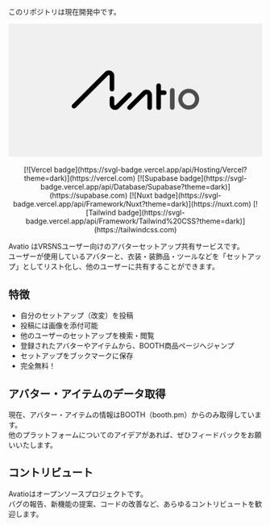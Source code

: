 このリポジトリは現在開発中です。

[![](/public/ogp.png)](https://avatio.me)

<div align="center">
    [![Vercel badge](https://svgl-badge.vercel.app/api/Hosting/Vercel?theme=dark)](https://vercel.com)
    [![Supabase badge](https://svgl-badge.vercel.app/api/Database/Supabase?theme=dark)](https://supabase.com)
    [![Nuxt badge](https://svgl-badge.vercel.app/api/Framework/Nuxt?theme=dark)](https://nuxt.com)
    [![Tailwind badge](https://svgl-badge.vercel.app/api/Framework/Tailwind%20CSS?theme=dark)](https://tailwindcss.com)
</div>

Avatio はVRSNSユーザー向けのアバターセットアップ共有サービスです。<br>
ユーザーが使用しているアバターと、衣装・装飾品・ツールなどを「セットアップ」としてリスト化し、他のユーザーに共有することができます。

## 特徴

- 自分のセットアップ（改変）を投稿
- 投稿には画像を添付可能
- 他のユーザーのセットアップを検索・閲覧
- 登録されたアバターやアイテムから、BOOTH商品ページへジャンプ
- セットアップをブックマークに保存
- 完全無料！

## アバター・アイテムのデータ取得

現在、アバター・アイテムの情報はBOOTH（booth.pm）からのみ取得しています。<br>
他のプラットフォームについてのアイデアがあれば、ぜひフィードバックをお願いいたします。

## コントリビュート

Avatioはオープンソースプロジェクトです。<br>
バグの報告、新機能の提案、コードの改善など、あらゆるコントリビュートを歓迎します。
